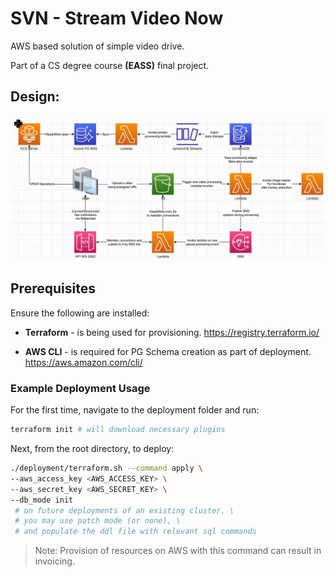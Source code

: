 # SVN - Stream Video Now

AWS based solution of simple video drive.

Part of a CS degree course <strong>(EASS)</strong> final project.

## Design:

![Architecture Diagram](./assets/architecture_diagram.jpg)

## Prerequisites

Ensure the following are installed:

- <strong>Terraform</strong> - is being used for provisioning.
https://registry.terraform.io/

- <strong>AWS CLI</strong> - is required for PG Schema creation as part of deployment.
https://aws.amazon.com/cli/

### Example Deployment Usage

For the first time, navigate to the deployment folder and run:

```sh
terraform init # will download necessary plugins
```

Next, from the root directory, to deploy:

```sh
./deployment/terraform.sh --command apply \
--aws_access_key <AWS_ACCESS_KEY> \
--aws_secret_key <AWS_SECRET_KEY> \
--db_mode init
 # on future deployments of an existing cluster, \
 # you may use patch mode (or none), \
 # and populate the ddl file with relevant sql commands
```

> Note: Provision of resources on AWS with this command can result in invoicing.
